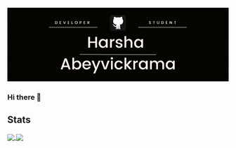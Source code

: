 

<!--
**HarshaAbeyvickrama/HarshaAbeyvickrama** is a ✨ _special_ ✨ repository because its `README.md` (this file) appears on your GitHub profile.

Here are some ideas to get you started:

- 🔭 I’m currently working on ...
- 🌱 I’m currently learning ...
- 👯 I’m looking to collaborate on ...
- 🤔 I’m looking for help with ...
- 💬 Ask me about ...
- 📫 How to reach me: ...
- 😄 Pronouns: ...
- ⚡ Fun fact: ...
-->

[![Header](https://raw.githubusercontent.com/HarshaAbeyvickrama/HarshaAbeyvickrama/main/Github_header.png "Header")](https://some-url.dev/)
### Hi there 👋

## Stats

<a href="">
  <img align="center" src="https://github-readme-stats.vercel.app/api?username=harshaabeyvickrama&theme=dark&show_icons=true&count_private=true&show_owner=true&layout=compact" />
</a>
<a href="">
  <img align="center" src="https://github-readme-stats.vercel.app/api/top-langs/?username=harshaabeyvickrama&theme=dark&show_icons=true&count_private=true&show_owner=true&layout=compact" />
</a>
<!-- ![Harsha's GitHub stats](https://github-readme-stats.vercel.app/api?username=harshaabeyvickrama&theme=dark&show_icons=true&count_private=true&show_owner=true&layout=compact) -->

<!-- ### Top languages
![Top Langs](https://github-readme-stats.vercel.app/api/top-langs/?username=harshaabeyvickrama&theme=dark&show_icons=true&count_private=true&show_owner=true&layout=compact) -->

